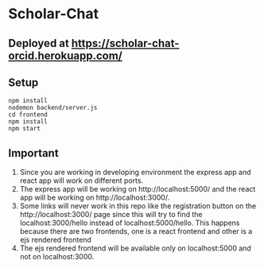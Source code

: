 # Scholar-Chat
## Deployed at https://scholar-chat-orcid.herokuapp.com/

## Setup
```
npm install
nodemon backend/server.js
cd frontend
npm install
npm start
```

## Important
1. Since you are working in developing environment the express app and react app will work on different ports.
2. The express app will be working on http://localhost:5000/ and the react app will be working on http://localhost:3000/.
3. Some links will never work in this repo like the registration button on the http://localhost:3000/ page since this will try to find the localhost:3000/hello instead of localhost:5000/hello. This happens because there are two frontends, one is a react frontend and other is a ejs rendered frontend
4. The ejs rendered frontend will be available only on localhost:5000 and not on localhost:3000.

